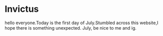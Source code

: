 # Invictus
hello everyone.Today is the first day of July.Stumbled across this website,I hope there is something unexpected.
July, be nice to me and ig.

